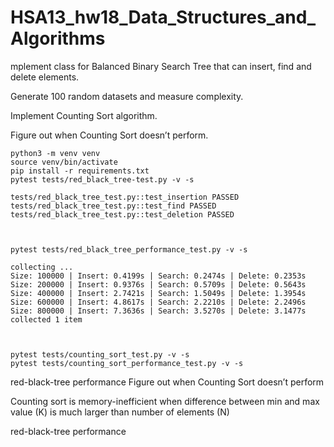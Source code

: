 # HSA13_hw18_Data_Structures_and_Algorithms

mplement class for Balanced Binary Search Tree that can insert, find and delete elements.

Generate 100 random datasets and measure complexity.

Implement Counting Sort algorithm.

Figure out when Counting Sort doesn’t perform.

```
python3 -m venv venv
source venv/bin/activate
pip install -r requirements.txt
pytest tests/red_black_tree-test.py -v -s

tests/red_black_tree_test.py::test_insertion PASSED
tests/red_black_tree_test.py::test_find PASSED
tests/red_black_tree_test.py::test_deletion PASSED



pytest tests/red_black_tree_performance_test.py -v -s

collecting ...
Size: 100000 | Insert: 0.4199s | Search: 0.2474s | Delete: 0.2353s
Size: 200000 | Insert: 0.9376s | Search: 0.5709s | Delete: 0.5643s
Size: 400000 | Insert: 2.7421s | Search: 1.5049s | Delete: 1.3954s
Size: 600000 | Insert: 4.8617s | Search: 2.2210s | Delete: 2.2496s
Size: 800000 | Insert: 7.3636s | Search: 3.5270s | Delete: 3.1477s
collected 1 item      



pytest tests/counting_sort_test.py -v -s
pytest tests/counting_sort_performance_test.py -v -s
```

red-black-tree performance
Figure out when Counting Sort doesn’t perform

Counting sort is memory-inefficient when difference between min and max value (K) is much larger than number of elements (N)

red-black-tree performance
